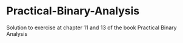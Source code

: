 # Practical-Binary-Analysis
Solution to exercise at chapter 11 and 13 of the book Practical Binary Analysis
